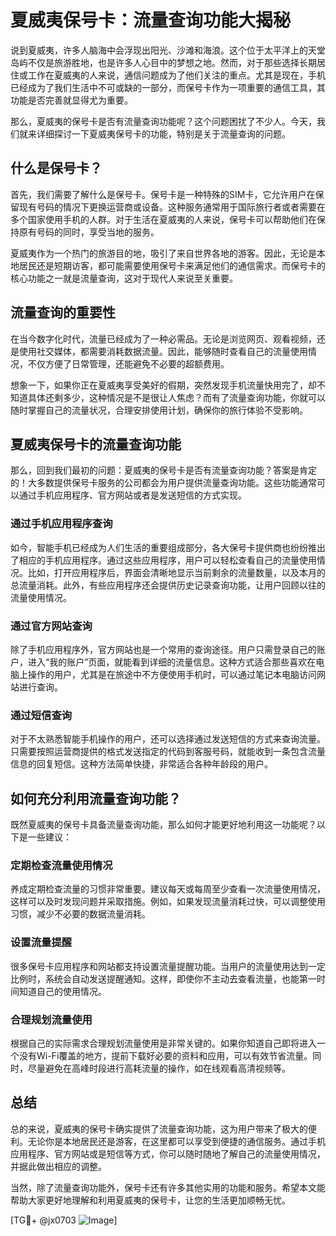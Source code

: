 # 夏威夷保号卡：流量查询功能大揭秘

说到夏威夷，许多人脑海中会浮现出阳光、沙滩和海浪。这个位于太平洋上的天堂岛屿不仅是旅游胜地，也是许多人心目中的梦想之地。然而，对于那些选择长期居住或工作在夏威夷的人来说，通信问题成为了他们关注的重点。尤其是现在，手机已经成为了我们生活中不可或缺的一部分，而保号卡作为一项重要的通信工具，其功能是否完善就显得尤为重要。

那么，夏威夷的保号卡是否有流量查询功能呢？这个问题困扰了不少人。今天，我们就来详细探讨一下夏威夷保号卡的功能，特别是关于流量查询的问题。

## 什么是保号卡？

首先，我们需要了解什么是保号卡。保号卡是一种特殊的SIM卡，它允许用户在保留现有号码的情况下更换运营商或设备。这种服务通常用于国际旅行者或者需要在多个国家使用手机的人群。对于生活在夏威夷的人来说，保号卡可以帮助他们在保持原有号码的同时，享受当地的服务。

夏威夷作为一个热门的旅游目的地，吸引了来自世界各地的游客。因此，无论是本地居民还是短期访客，都可能需要使用保号卡来满足他们的通信需求。而保号卡的核心功能之一就是流量查询，这对于现代人来说至关重要。

## 流量查询的重要性

在当今数字化时代，流量已经成为了一种必需品。无论是浏览网页、观看视频，还是使用社交媒体，都需要消耗数据流量。因此，能够随时查看自己的流量使用情况，不仅方便了日常管理，还能避免不必要的超额费用。

想象一下，如果你正在夏威夷享受美好的假期，突然发现手机流量快用完了，却不知道具体还剩多少，这种情况是不是很让人焦虑？而有了流量查询功能，你就可以随时掌握自己的流量状况，合理安排使用计划，确保你的旅行体验不受影响。

## 夏威夷保号卡的流量查询功能

那么，回到我们最初的问题：夏威夷的保号卡是否有流量查询功能？答案是肯定的！大多数提供保号卡服务的公司都会为用户提供流量查询功能。这些功能通常可以通过手机应用程序、官方网站或者是发送短信的方式实现。

### 通过手机应用程序查询

如今，智能手机已经成为人们生活的重要组成部分，各大保号卡提供商也纷纷推出了相应的手机应用程序。通过这些应用程序，用户可以轻松查看自己的流量使用情况。比如，打开应用程序后，界面会清晰地显示当前剩余的流量数量，以及本月的总流量消耗。此外，有些应用程序还会提供历史记录查询功能，让用户回顾以往的流量使用情况。

### 通过官方网站查询

除了手机应用程序外，官方网站也是一个常用的查询途径。用户只需登录自己的账户，进入“我的账户”页面，就能看到详细的流量信息。这种方式适合那些喜欢在电脑上操作的用户，尤其是在旅途中不方便使用手机时，可以通过笔记本电脑访问网站进行查询。

### 通过短信查询

对于不太熟悉智能手机操作的用户，还可以选择通过发送短信的方式来查询流量。只需要按照运营商提供的格式发送指定的代码到客服号码，就能收到一条包含流量信息的回复短信。这种方法简单快捷，非常适合各种年龄段的用户。

## 如何充分利用流量查询功能？

既然夏威夷的保号卡具备流量查询功能，那么如何才能更好地利用这一功能呢？以下是一些建议：

### 定期检查流量使用情况

养成定期检查流量的习惯非常重要。建议每天或每周至少查看一次流量使用情况，这样可以及时发现问题并采取措施。例如，如果发现流量消耗过快，可以调整使用习惯，减少不必要的数据流量消耗。

### 设置流量提醒

很多保号卡应用程序和网站都支持设置流量提醒功能。当用户的流量使用达到一定比例时，系统会自动发送提醒通知。这样，即使你不主动去查看流量，也能第一时间知道自己的使用情况。

### 合理规划流量使用

根据自己的实际需求合理规划流量使用是非常关键的。如果你知道自己即将进入一个没有Wi-Fi覆盖的地方，提前下载好必要的资料和应用，可以有效节省流量。同时，尽量避免在高峰时段进行高耗流量的操作，如在线观看高清视频等。

## 总结

总的来说，夏威夷的保号卡确实提供了流量查询功能，这为用户带来了极大的便利。无论你是本地居民还是游客，在这里都可以享受到便捷的通信服务。通过手机应用程序、官方网站或是短信等方式，你可以随时随地了解自己的流量使用情况，并据此做出相应的调整。

当然，除了流量查询功能外，保号卡还有许多其他实用的功能和服务。希望本文能帮助大家更好地理解和利用夏威夷的保号卡，让您的生活更加顺畅无忧。

[TG💪+ @jx0703 ![Image](https://github.com/user-attachments/assets/dbca1d08-cadb-493c-b0ec-ad6f7a83f270)]
